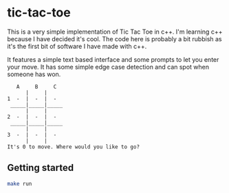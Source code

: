 # tic-tac-toe

This is a very simple implementation of Tic Tac Toe in c++. I'm learning c++ because I have decided it's cool. The code here is probably a bit rubbish as it's the first bit of software I have made with c++.

It features a simple text based interface and some prompts to let you enter your move. It has some simple edge case detection and can spot when someone has won.

```
   A     B     C 
      |     |     
1  -  |  -  |  -  
 _____|_____|_____
      |     |     
2  -  |  -  |  -  
 _____|_____|_____
      |     |     
3  -  |  -  |  -  
      |     |     
It's 0 to move. Where would you like to go?
```

## Getting started

```bash
make run
```